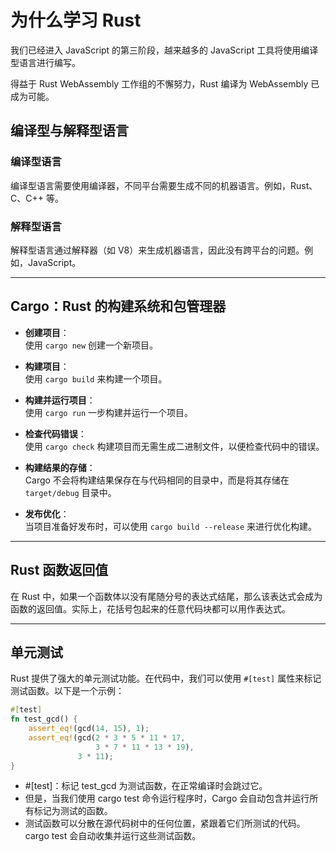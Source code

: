 # 为什么学习 Rust

我们已经进入 JavaScript 的第三阶段，越来越多的 JavaScript 工具将使用编译型语言进行编写。

得益于 Rust WebAssembly 工作组的不懈努力，Rust 编译为 WebAssembly 已成为可能。

## 编译型与解释型语言

### 编译型语言
编译型语言需要使用编译器，不同平台需要生成不同的机器语言。例如，Rust、C、C++ 等。

### 解释型语言
解释型语言通过解释器（如 V8）来生成机器语言，因此没有跨平台的问题。例如，JavaScript。

---

## Cargo：Rust 的构建系统和包管理器

- **创建项目**：  
  使用 `cargo new` 创建一个新项目。

- **构建项目**：  
  使用 `cargo build` 来构建一个项目。

- **构建并运行项目**：  
  使用 `cargo run` 一步构建并运行一个项目。

- **检查代码错误**：  
  使用 `cargo check` 构建项目而无需生成二进制文件，以便检查代码中的错误。

- **构建结果的存储**：  
  Cargo 不会将构建结果保存在与代码相同的目录中，而是将其存储在 `target/debug` 目录中。

- **发布优化**：  
  当项目准备好发布时，可以使用 `cargo build --release` 来进行优化构建。

---

## Rust 函数返回值

在 Rust 中，如果一个函数体以没有尾随分号的表达式结尾，那么该表达式会成为函数的返回值。实际上，花括号包起来的任意代码块都可以用作表达式。

---

## 单元测试

Rust 提供了强大的单元测试功能。在代码中，我们可以使用 `#[test]` 属性来标记测试函数。以下是一个示例：

```rust
#[test]
fn test_gcd() {
    assert_eq!(gcd(14, 15), 1);
    assert_eq!(gcd(2 * 3 * 5 * 11 * 17,
                   3 * 7 * 11 * 13 * 19),
               3 * 11);
}


```
* #[test]：标记 test_gcd 为测试函数，在正常编译时会跳过它。
* 但是，当我们使用 cargo test 命令运行程序时，Cargo 会自动包含并运行所有标记为测试的函数。
* 测试函数可以分散在源代码树中的任何位置，紧跟着它们所测试的代码。cargo test 会自动收集并运行这些测试函数。